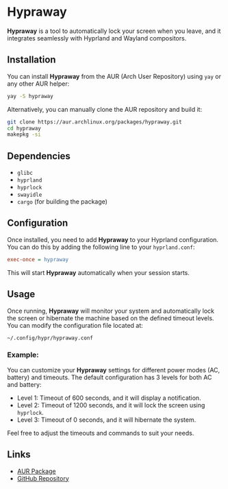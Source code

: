 # Hypraway

**Hypraway** is a tool to automatically lock your screen when you leave, and it integrates seamlessly with Hyprland and Wayland compositors.

## Installation

You can install **Hypraway** from the AUR (Arch User Repository) using `yay` or any other AUR helper:

```bash
yay -S hypraway
```

Alternatively, you can manually clone the AUR repository and build it:

```bash
git clone https://aur.archlinux.org/packages/hypraway.git
cd hypraway
makepkg -si
```

## Dependencies

- `glibc`
- `hyprland`
- `hyprlock`
- `swayidle`
- `cargo` (for building the package)

## Configuration

Once installed, you need to add **Hypraway** to your Hyprland configuration. You can do this by adding the following line to your `hyprland.conf`:

```ini
exec-once = hypraway
```

This will start **Hypraway** automatically when your session starts.

## Usage

Once running, **Hypraway** will monitor your system and automatically lock the screen or hibernate the machine based on the defined timeout levels. You can modify the configuration file located at:

```
~/.config/hypr/hypraway.conf
```

### Example:

You can customize your **Hypraway** settings for different power modes (AC, battery) and timeouts. The default configuration has 3 levels for both AC and battery:

- Level 1: Timeout of 600 seconds, and it will display a notification.
- Level 2: Timeout of 1200 seconds, and it will lock the screen using `hyprlock`.
- Level 3: Timeout of 0 seconds, and it will hibernate the system.

Feel free to adjust the timeouts and commands to suit your needs.

## Links

- [AUR Package](https://aur.archlinux.org/packages/hypraway)
- [GitHub Repository](https://github.com/canmi21/hypraway)
